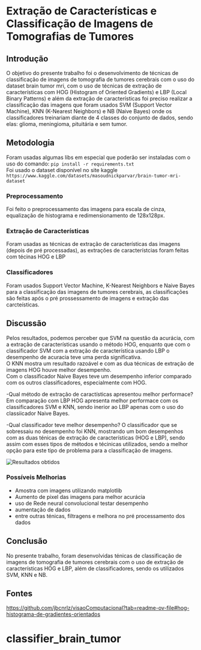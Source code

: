
# Extração de Características e Classificação de Imagens de Tomografias de Tumores

## Introdução

O objetivo do presente trabalho foi o desenvolvimento de técnicas de classificação de imagens de tomografia de tumores cerebrais com o uso do dataset brain tumor mri, com o uso de técnicas de extração de características  com HOG (Histogram of Oriented Gradients) e LBP (Local Binary Patterns) e além da extração de características foi preciso realizar a classificação das imagens que foram usados SVM (Support Vector Machine), KNN (K-Nearest Neighbors) e NB (Naive Bayes) onde os classificadores treinariam diante de 4 classes do conjunto de dados, sendo elas: glioma, meningioma, pituitária e sem tumor.

## Metodologia

Foram usadas algumas libs em especial que poderão ser instaladas com o uso do comando:
``` pip install -r requirements.txt ``` <br>
Foi usado o dataset disponível no site kaggle ```https://www.kaggle.com/datasets/masoudnickparvar/brain-tumor-mri-dataset```

### Preprocessamento

Foi feito o preprocessamento das imagens para escala de cinza, equalização de histograma e redimensionamento de 128x128px.<br>

### Extração de Características

Foram usadas as técnicas de extração de características  das imagens (depois de pré processadas), as extrações de característcias foram feitas com técinas HOG e LBP

### Classificadores

Foram usados Support Vector Machine, K-Nearest Neighbors e Naive Bayes para a classificação das imagens de tumores cerebrais, as classificações são feitas após o pré prossessamento de imagens e extração das carcteísticas.

## Discussão

Pelos resultados, podemos perceber que SVM na questão da acurácia, com a extração de características usando o método HOG, enquanto que com o classificador SVM com a extração de característica usando LBP o desempenho de acuracia teve uma perda significativa.<br>
O KNN mostra um resultado razoável e com as dua técnicas de extração de imagens HOG houve melhor desempenho.<br>
Com o classificador Naive Bayes teve um desempenho inferior comparado com os outros classificadores, especialmente com HOG.<p>

-Qual método de extração de caractísticas apresentou melhor performace? Em comparação com LBP HOG apresenta melhor performace com os classificadores SVM e KNN, sendo inerior ao LBP apenas com o uso do classiicador Naive Bayes.<p>
-Qual classificador teve melhor desempenho? O classificador que se sobressaiu no desempenho foi KNN, mostrando um bom desempenhos com as duas ténicas de extração de características (HOG e LBP), sendo assim com esses tipos de métodos e técinicas utilizados, sendo a melhor opção para este tipo de problema para a classificação de imagens.

![Resultados obtidos](results.png)

### Possíveis Melhorias

- Amostra com imagens utilizando matplotlib
- Aumento de pixel das imagens para melhor acurácia
- uso de Rede neural convolucional testar desempenho
- aumentação de dados
- entre outras ténicas, filtragens e melhora no pré processamento dos dados

## Conclusão

No presente trabalho, foram desenvolvidas ténicas de classificação de imagens de tomografia de tumores cerebrais com o uso de extração de características HOG e LBP, além de classificadores, sendo os utilizados SVM, KNN e NB.

## Fontes
https://github.com/jbcnrlz/visaoComputacional?tab=readme-ov-file#hog-histograma-de-gradientes-orientados
# classifier_brain_tumor
